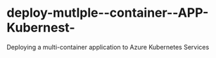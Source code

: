 # deploy-mutlple--container--APP-Kubernest-
Deploying a multi-container application to Azure Kubernetes Services
